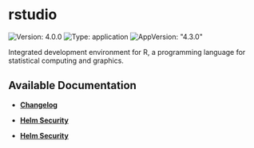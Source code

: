 # rstudio

![Version: 4.0.0](https://img.shields.io/badge/Version-4.0.0-informational?style=flat-square) ![Type: application](https://img.shields.io/badge/Type-application-informational?style=flat-square) ![AppVersion: "4.3.0"](https://img.shields.io/badge/AppVersion-"4.3.0"-informational?style=flat-square)

Integrated development environment for R, a programming language for statistical computing and graphics.

## Available Documentation

- [**Changelog**](CHANGELOG)

- [**Helm Security**](container-security)

- [**Helm Security**](helm-security)

